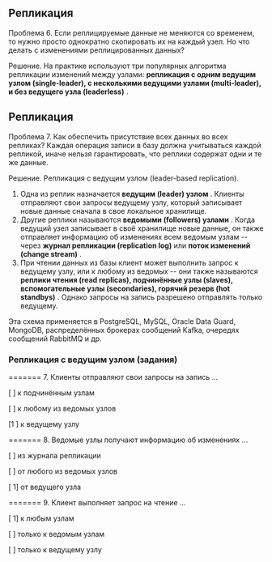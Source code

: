 ## Репликация

Проблема 6. Если реплицируемые данные не меняются со временем, то нужно просто однократно скопировать их на каждый узел. Но что делать с изменениями реплицированных данных?

Решение. На практике используют три популярных алгоритма репликации изменений между узлами:  **репликация с одним ведущим узлом (single-leader), с несколькими ведущими узлами (multi-leader), и без ведущего узла (leaderless)** .

## Репликация

Проблема 7. Как обеспечить присутствие всех данных во всех репликах?
Каждая операция записи в базу должна учитываться каждой репликой, иначе нельзя гарантировать, что реплики содержат одни и те же данные.

Решение. Репликация с ведущим узлом (leader-based replication).

1. Одна из реплик назначается  **ведущим (leader) узлом** . Клиенты отправляют свои запросы ведущему узлу, который записывает новые данные сначала в свое локальное хранилище.
2. Другие реплики называются  **ведомыми (followers) узлами** . Когда ведущий узел записывает в своё хранилище новые данные, он также отправляет информацию об изменениях всем ведомым узлам -- через **журнал репликации (replication log)** или  **поток изменений (change stream)** .
3. При чтении данных из базы клиент может выполнить запрос к ведущему узлу, или к любому из ведомых -- они также называются  **реплики чтения (read replicas), подчинённые узлы (slaves), вспомогательные узлы (secondaries), горячий резерв (hot standbys)** . Однако запросы на запись разрешено отправлять только ведущему.

Эта схема применяется в PostgreSQL, MySQL, Oracle Data Guard, MongoDB, распределённых брокерах сообщений Kafka, очередях сообщений RabbitMQ и др.

### Репликация с ведущим узлом (задания)

======= 7. Клиенты отправляют свои запросы на запись ...

[ ] к подчинённым узлам

[ ] к любому из ведомых узлов

[1 ] к ведущему узлу

======= 8. Ведомые узлы получают информацию об изменениях ...

[ ] из журнала репликации

[ ] от любого из ведомых узлов

[ 1] от ведущего узла

======= 9. Клиент выполняет запрос на чтение ...

[ 1] к любым узлам

[ ] только к ведомым узлам

[ ] только к ведущему узлу
